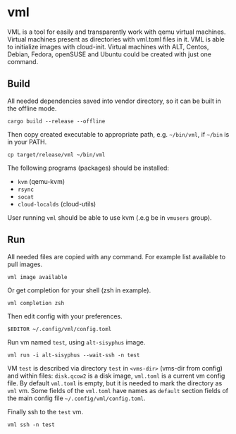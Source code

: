 # vml
VML is a tool for easily and transparently work with qemu virtual machines.
Virtual machines present as directories with vml.toml files in it. VML is able
to initialize images with cloud-init. Virtual machines with ALT, Centos,
Debian, Fedora, openSUSE and Ubuntu could be created with just one command.

## Build
All needed dependencies saved into vendor directory, so it can be built
in the offline mode.
```
cargo build --release --offline
```

Then copy created executable to appropriate path, e.g. `~/bin/vml`, if
`~/bin` is in your PATH.
```
cp target/release/vml ~/bin/vml
```

The following programs (packages) should be installed:
* `kvm` (qemu-kvm)
* `rsync`
* `socat`
* `cloud-localds` (cloud-utils)

User running `vml` should be able to use kvm (.e.g be in `vmusers` group).

## Run
All needed files are copied with any command. For example list available to
pull images.
```
vml image available
```

Or get completion for your shell (zsh in example).
```
vml completion zsh
```

Then edit config with your preferences.
```
$EDITOR ~/.config/vml/config.toml
```

Run vm named `test`, using `alt-sisyphus` image.
```
vml run -i alt-sisyphus --wait-ssh -n test
```

VM `test` is described via directory `test` in `<vms-dir>` (vms-dir from
config) and within files: `disk.qcow2` is a disk image, `vml.toml` is a current
vm config file. By default `vml.toml` is empty, but it is needed to mark the
directory as `vml` vm. Some fields of the `vml.toml` have names as `default`
section fields of the main config file `~/.config/vml/config.toml`.

Finally ssh to the `test` vm.
```
vml ssh -n test
```
